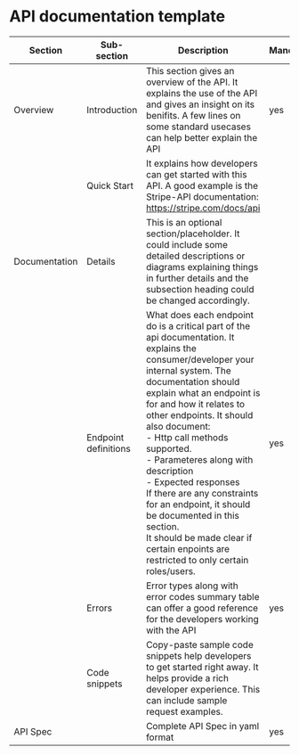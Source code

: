 # API documentation template

| Section | Sub-section | Description | Mandatory | 
|----|---|---|-|
| Overview | Introduction | This section gives an overview of the API. It explains the use of the API and gives an insight on its benifits. A few lines on some standard usecases can help better explain the API  | yes |
|| Quick Start|It explains how developers can get started with this API. A good example is the Stripe-API documentation: https://stripe.com/docs/api ||
|Documentation|Details|This is an optional section/placeholder. It could include some detailed descriptions or diagrams explaining things in further details and the subsection heading could be changed accordingly.| |
| |Endpoint definitions | What does each endpoint do is a critical part of the api documentation. It explains the consumer/developer your internal system. The documentation should explain what an endpoint is for and how it relates to other endpoints. It should also document:</br> - Http call methods supported. </br> - Parameteres along with description </br> - Expected responses </br> If there are any constraints for an endpoint, it should be documented in this section. </br> It should be made clear if certain enpoints are restricted to only certain roles/users. | yes |
|  |Errors|Error types along with error codes summary table can offer a good reference for the developers working with the API | yes |
|  |Code snippets| Copy-paste sample code snippets help developers to get started right away. It helps provide a rich developer experience. This can include sample request examples. |  |
|API Spec || Complete API Spec in yaml format | yes |
